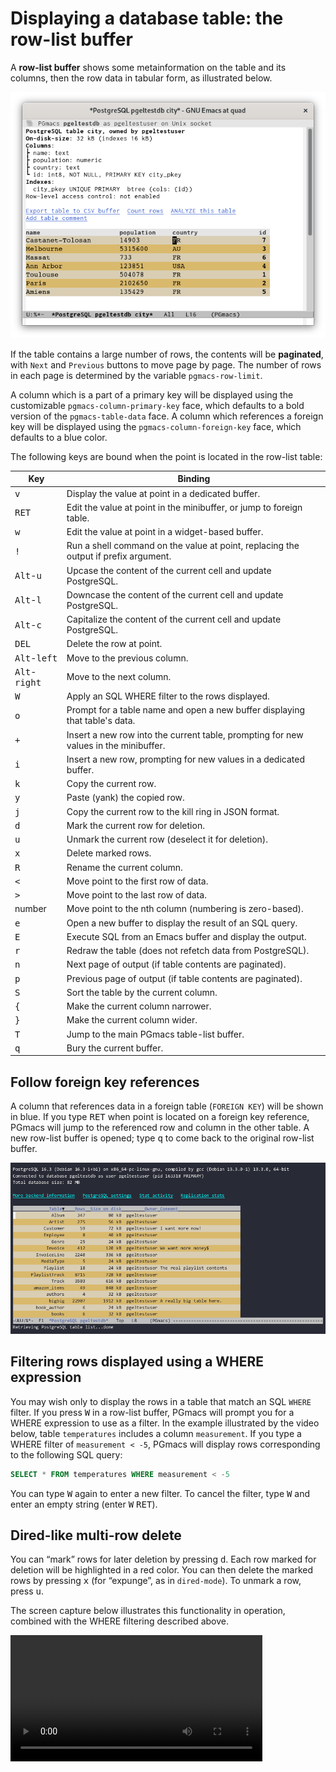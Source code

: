 # Displaying a database table: the row-list buffer

A **row-list buffer** shows some metainformation on the table and its columns, then the row data in
tabular form, as illustrated below.

![Screenshot table](img/screenshot-table.png)

If the table contains a large number of rows, the contents will be **paginated**, with `Next` and
`Previous` buttons to move page by page. The number of rows in each page is determined by the
variable `pgmacs-row-limit`.

A column which is a part of a primary key will be displayed using the customizable
`pgmacs-column-primary-key` face, which defaults to a bold version of the `pgmacs-table-data` face.
A column which references a foreign key will be displayed using the `pgmacs-column-foreign-key`
face, which defaults to a blue color.

The following keys are bound when the point is located in the row-list table:

| Key                             | Binding                                                                              |
|---------------------------------|--------------------------------------------------------------------------------------|
| <kbd>v</kbd>                    | Display the value at point in a dedicated buffer.                                    |
| <kbd>RET</kbd>                  | Edit the value at point in the minibuffer, or jump to foreign table.                 |
| <kbd>w</kbd>                    | Edit the value at point in a widget-based buffer.                                    |
| <kbd>!</kbd>                    | Run a shell command on the value at point, replacing the output if prefix argument.  |
| <kbd>Alt</kbd>-<kbd>u</kbd>     | Upcase the content of the current cell and update PostgreSQL.                        |
| <kbd>Alt</kbd>-<kbd>l</kbd>     | Downcase the content of the current cell and update PostgreSQL.                      |
| <kbd>Alt</kbd>-<kbd>c</kbd>     | Capitalize the content of the current cell and update PostgreSQL.                    |
| <kbd>DEL</kbd>                  | Delete the row at point.                                                             |
| <kbd>Alt</kbd>-<kbd>left</kbd>  | Move to the previous column.                                                         |
| <kbd>Alt</kbd>-<kbd>right</kbd> | Move to the next column.                                                             |
| <kbd>W</kbd>                    | Apply an SQL WHERE filter to the rows displayed.                                     |
| <kbd>o</kbd>                    | Prompt for a table name and open a new buffer displaying that table's data.          |
| <kbd>+</kbd>                    | Insert a new row into the current table, prompting for new values in the minibuffer. |
| <kbd>i</kbd>                    | Insert a new row, prompting for new values in a dedicated buffer.                    |
| <kbd>k</kbd>                    | Copy the current row.                                                                |
| <kbd>y</kbd>                    | Paste (yank) the copied row.                                                         |
| <kbd>j</kbd>                    | Copy the current row to the kill ring in JSON format.                                |
| <kbd>d</kbd>                    | Mark the current row for deletion.                                                   |
| <kbd>u</kbd>                    | Unmark the current row (deselect it for deletion).                                   |
| <kbd>x</kbd>                    | Delete marked rows.                                                                  |
| <kbd>R</kbd>                    | Rename the current column.                                                           |
| <kbd><</kbd>                    | Move point to the first row of data.                                                 |
| <kbd>></kbd>                    | Move point to the last row of data.                                                  |
| number                          | Move point to the nth column (numbering is zero-based).                              |
| <kbd>e</kbd>                    | Open a new buffer to display the result of an SQL query.                             |
| <kbd>E</kbd>                    | Execute SQL from an Emacs buffer and display the output.                             |
| <kbd>r</kbd>                    | Redraw the table (does not refetch data from PostgreSQL).                            |
| <kbd>n</kbd>                    | Next page of output (if table contents are paginated).                               |
| <kbd>p</kbd>                    | Previous page of output (if table contents are paginated).                           |
| <kbd>S</kbd>                    | Sort the table by the current column.                                                |
| <kbd>{</kbd>                    | Make the current column narrower.                                                    |
| <kbd>}</kbd>                    | Make the current column wider.                                                       |
| <kbd>T</kbd>                    | Jump to the main PGmacs table-list buffer.                                           |
| <kbd>q</kbd>                    | Bury the current buffer.                                                             |



## Follow foreign key references

A column that references data in a foreign table (`FOREIGN KEY`) will be shown in blue. If you type
<kbd>RET</kbd> when point is located on a foreign key reference, PGmacs will jump to the referenced
row and column in the other table. A new row-list buffer is opened; type <kbd>q</kbd> to come back
to the original row-list buffer.

![Following foreign key](img/follow-foreign-key.gif)



## Filtering rows displayed using a WHERE expression

You may wish only to display the rows in a table that match an SQL `WHERE` filter. If you press
<kbd>W</kbd> in a row-list buffer, PGmacs will prompt you for a WHERE expression to use as a filter.
In the example illustrated by the video below, table `temperatures` includes a column
`measurement`. If you type a WHERE filter of `measurement < -5`, PGmacs will display rows
corresponding to the following SQL query:

```sql
SELECT * FROM temperatures WHERE measurement < -5
```

You can type <kbd>W</kbd> again to enter a new filter. To cancel the filter, type <kbd>W</kbd> and enter an
empty string (enter <kbd>W</kbd> <kbd>RET</kbd>).


## Dired-like multi-row delete

You can “mark” rows for later deletion by pressing <kbd>d</kbd>. Each row marked for deletion will
be highlighted in a red color. You can then delete the marked rows by pressing <kbd>x</kbd> (for
“expunge”, as in `dired-mode`). To unmark a row, press <kbd>u</kbd>.


The screen capture below illustrates this functionality in
operation, combined with the WHERE filtering described above.


<video width="80%" autoplay loop>
  <source
  src="https://github.com/emarsden/emarsden.github.io/raw/refs/heads/main/assets/pgmacs-where-filter-multidelete.mp4">
</video>

